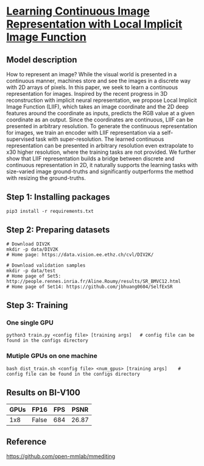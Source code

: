 # [Learning Continuous Image Representation with Local Implicit Image Function](https://arxiv.org/abs/2012.09161)

## Model description

How to represent an image? While the visual world is presented in a continuous manner, machines store and see the images in a discrete way with 2D arrays of pixels. In this paper, we seek to learn a continuous representation for images. Inspired by the recent progress in 3D reconstruction with implicit neural representation, we propose Local Implicit Image Function (LIIF), which takes an image coordinate and the 2D deep features around the coordinate as inputs, predicts the RGB value at a given coordinate as an output. Since the coordinates are continuous, LIIF can be presented in arbitrary resolution. To generate the continuous representation for images, we train an encoder with LIIF representation via a self-supervised task with super-resolution. The learned continuous representation can be presented in arbitrary resolution even extrapolate to x30 higher resolution, where the training tasks are not provided. We further show that LIIF representation builds a bridge between discrete and continuous representation in 2D, it naturally supports the learning tasks with size-varied image ground-truths and significantly outperforms the method with resizing the ground-truths.

## Step 1: Installing packages

```shell
pip3 install -r requirements.txt
```

## Step 2: Preparing datasets

```shell
# Download DIV2K 
mkdir -p data/DIV2K
# Home page: https://data.vision.ee.ethz.ch/cvl/DIV2K/

# Download validation samples
mkdir -p data/test
# Home page of Set5: http://people.rennes.inria.fr/Aline.Roumy/results/SR_BMVC12.html
# Home page of Set14: https://github.com/jbhuang0604/SelfExSR
```

## Step 3: Training

### One single GPU
```shell
python3 train.py <config file> [training args]   # config file can be found in the configs directory
```

### Mutiple GPUs on one machine
```shell
bash dist_train.sh <config file> <num_gpus> [training args]    # config file can be found in the configs directory 
```

## Results on BI-V100


| GPUs | FP16  | FPS  |  PSNR |
|------|-------| ---- |  ------------ |
| 1x8  | False | 684  |  26.87         |


## Reference
https://github.com/open-mmlab/mmediting

